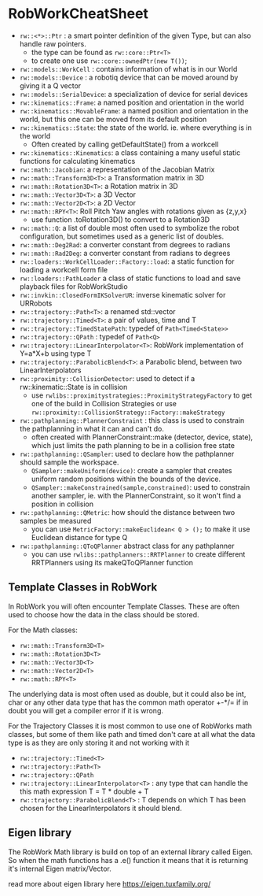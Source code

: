 # RobWorkCheatSheet

- `rw::<*>::Ptr` : a smart pointer definition of the given Type, but can also handle raw pointers.
  - the type can be found as `rw::core::Ptr<T>`
  - to create one use `rw::core::ownedPtr(new T())`;
- `rw::models::WorkCell` : contains information of what is in our World
- `rw::models::Device`   : a robotiq device that can be moved around by giving it a Q vector
- `rw::models::SerialDevice`: a specialization of device for serial devices
- `rw::kinematics::Frame`: a named position and orientation in the world
- `rw::kinematics::MovableFrame`: a named position and orientation in the world, but this one can be moved from its default position
- `rw::kinematics::State`: the state of the world. ie. where everything is in the world
  - Often created by calling getDefaultState() from a workcell
- `rw::kinematics::Kinematics`: a class containing a many useful static functions for calculating kinematics
- `rw::math::Jacobian`: a representation of the Jacobian Matrix
- `rw::math::Transform3D<T>`: a Transformation matrix in 3D
- `rw::math::Rotation3D<T>`: a Rotation matrix in 3D
- `rw::math::Vector3D<T>`: a 3D Vector
- `rw::math::Vector2D<T>`: a 2D Vector
- `rw::math::RPY<T>`: Roll Pitch Yaw angles with rotations given as {z,y,x}
  - use function .toRotation3D() to convert to a Rotation3D
- `rw::math::Q`: a list of double most often used to symbolize the robot configuration, but sometimes used as a generic list of doubles.
- `rw::math::Deg2Rad`: a converter constant from degrees to radians
- `rw::math::Rad2Deg`: a converter constant from radians to degrees
- `rw::loaders::WorkCellLoader::Factory::load`: a static function for loading a workcell form file
- `rw::loaders::PathLoader` a class of static functions to load and save playback files for RobWorkStudio
- `rw::invkin::ClosedFormIKSolverUR`: inverse kinematic solver for URRobots
- `rw::trajectory::Path<T>`: a renamed std::vector
- `rw::trajectory::Timed<T>`: a pair of values, time and T
- `rw::trajectory::TimedStatePath`: typedef of `Path<Timed<State>>`
- `rw::trajectory::QPath` : typedef of `Path<Q>`
- `rw::trajectory::LinearInterpolator<T>`: RobWork implementation of Y=a*X+b using type T
- `rw::trajectory::ParabolicBlend<T>`: a Parabolic blend, between two LinearInterpolators
- `rw::proximity::CollisionDetector`: used to detect if a rw::kinematic::State is in collision
  - use `rwlibs::proximitystrategies::ProximityStrategyFactory` to get one of the build in Collision Strategies or use `rw::proximity::CollisionStrategy::Factory::makeStrategy`
- `rw::pathplanning::PlannerConstraint` : this class is used to constrain the pathplanning in what it can and can't do.
  - often created with PlannerConstraint::make (detector, device, state), which just limits the path planning to be in a collision free state
- `rw::pathplanning::QSampler`: used to declare how the pathplanner should sample the workspace.
  - `QSampler::makeUniform(device)`: create a sampler that creates uniform random positions within the bounds of the device.
  - `QSampler::makeConstrained(sample,constrained)`: used to constrain another sampler, ie. with the PlannerConstraint, so it won't find a position in collision
- `rw::pathplanning::QMetric`: how should the distance between two samples be measured
  - you can use `MetricFactory::makeEuclidean< Q > ();` to make it use Euclidean distance for type Q
- `rw::pathplanning::QToQPlanner` abstract class for any pathplanner
  - you can use `rwlibs::pathplanners::RRTPlanner` to create different RRTPlanners using its makeQToQPlanner function

## Template Classes in RobWork

In RobWork you will often encounter Template Classes. These are often used to choose how the data in the class should be stored.

For the Math classes:

- `rw::math::Transform3D<T>`
- `rw::math::Rotation3D<T>`
- `rw::math::Vector3D<T>`
- `rw::math::Vector2D<T>`
- `rw::math::RPY<T>`

The underlying data is most often used as double, but it could also be int, char or any other data type that has the common math operator +-*/= if in doubt you will get a compiler error if it is wrong.

For the Trajectory Classes it is most common to use one of RobWorks math classes, but some of them like path and timed don't care at all what the data type is as they are only storing it and not working with it

- `rw::trajectory::Timed<T>`
- `rw::trajectory::Path<T>`
- `rw::trajectory::QPath`
- `rw::trajectory::LinearInterpolator<T>` : any type that can handle the this math expression T = T * double + T
- `rw::trajectory::ParabolicBlend<T>` : T depends on which T has been chosen for the LinearInterpolators it should blend.

## Eigen library

The RobWork Math library is build on top of an external library called Eigen. So when the math functions has a .e() function it means that it is returning it's internal Eigen matrix/Vector.

read more about eigen library here <https://eigen.tuxfamily.org/>
